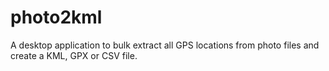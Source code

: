 # photo2kml
A desktop application to bulk extract all GPS locations from photo files and create a KML, GPX or CSV file.

